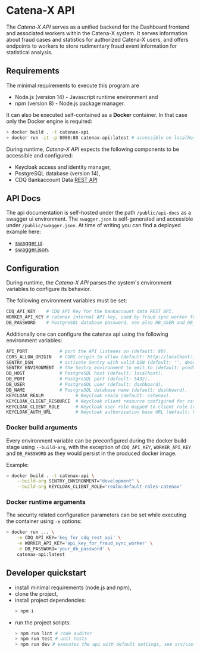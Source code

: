 # Catena-X API

The *Catena-X API* serves as a unified backend for the Dashboard frontend and associated workers within the Catena-X system. It serves information about fraud cases and statistics for authorized Catena-X users, and offers endpoints to workers to store rudimentary fraud event information for statistical analysis.


## Requirements

The minimal requirements to execute this program are

 - Node.js (version 14) - Javascript runtime environment and
 - npm (version 8) - Node.js package manager.

It can also be executed self-contained as a **Docker** container. In that case only the Docker engine is required:
```sh
> docker build . -t catenax-api
> docker run -it -p 8080:80 catenax-api:latest # accessible on localhost:8080
```

During runtime, *Catena-X API* expects the following components to be accessible and configured:

 - Keycloak access and identity manager,
 - PostgreSQL database (version 14),
 - CDQ Bankaccount Data [REST API](https://developer.cdq.com/documentation/bankaccount-data/quickstart/)


## API Docs

The api documentation is self-hosted under the path `/public/api-docs` as a swagger ui environment.
The `swagger.json` is self-generated and accessible under `/public/swagger.json`.
At time of writing you can find a deployed example here:
 - [swagger ui](https://api.catenax-cdq.com/public/api-docs/).
 - [swagger.json](https://api.catenax-cdq.com/public/swagger.json).


## Configuration

During runtime, the *Catena-X API* parses the system's environment variables to configure its behavior.

The following environment variables must be set:

```sh
CDQ_API_KEY    # CDQ API Key for the bankaccount data REST API.
WORKER_API_KEY # catenax internal API key, used by fraud sync worker for update endpoints.
DB_PASSWORD    # PostgreSQL database password, see also DB_USER and DB_NAME.
```

Additionally one can configure the catenax api using the following environment variables:

```sh
API_PORT            # port the API listenes on (default: 80).
CORS_ALLOW_ORIGIN   # CORS origin to allow (default: http://localhost:3000).
SENTRY_DSN          # activate Sentry with valid DSN (default: '', deactivated).
SENTRY_ENVIRONMENT  # the Sentry environment to emit to (default: production).
DB_HOST             # PostgreSQL host (default: localhost).
DB_PORT             # PostgreSQL port (default: 5432).
DB_USER             # PostgreSQL user (default: dashboard).
DB_NAME             # PostgreSQL database name (default: dashboard).
KEYCLOAK_REALM            # Keycloak realm (default: catenax).
KEYCLOAK_CLIENT_RESOURCE  # Keycloak client resource configured for catenax api (default: catenax-api).
KEYCLOAK_CLIENT_ROLE      # Keycloak user role mapped to client role (default: user).
KEYCLOAK_AUTH_URL         # Keycloak authorization base URL (default: http://localhost:8180/auth).
```


### Docker build arguments

Every environment variable can be preconfigured during the docker build stage using `--build-arg`, with the exception of `CDQ_API_KEY`, `WORKER_API_KEY` and `DB_PASSWORD` as they would persist in the produced docker image.

Example:
```sh
> docker build . -t catenax-api \
    --build-arg SENTRY_ENVIRONMENT="development" \
    --build-arg KEYCLOAK_CLIENT_ROLE="realm:default-roles-catenax"
```


### Docker runtime arguments

The security related configuration parameters can be set while executing the container using `-e` options:

```sh
> docker run ... \
    -e CDQ_API_KEY='key_for_cdq_rest_api' \
    -e WORKER_API_KEY='api_key_for_fraud_sync_worker' \
    -e DB_PASSWORD='your_db_password' \
    catenax-api:latest
```


## Developer quickstart

 - install minimal requirements (node.js and npm),
 - clone the project,
 - install project dependencies:
    ```sh
    > npm i
    ```
 - run the project scripts:
    ```sh
    > npm run lint # code auditor
    > npm run test # unit tests
    > npm run dev # executes the api with default settings, see src/configuration.ts
    ```
